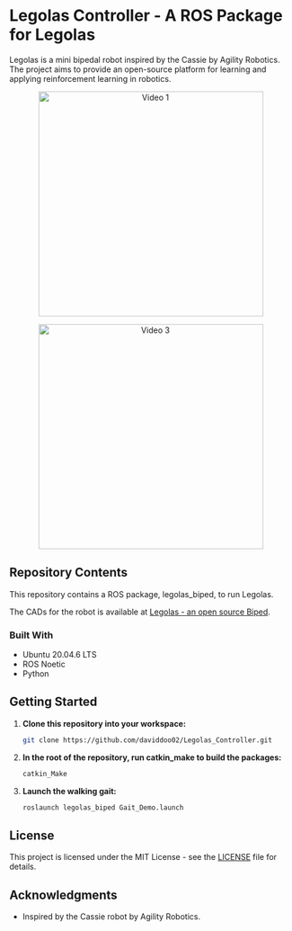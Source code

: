 # Legolas Controller - A ROS Package for Legolas

Legolas is a mini bipedal robot inspired by the Cassie by Agility Robotics. The project aims to provide an open-source platform for learning and applying reinforcement learning in robotics.

<p align="center">
  <a href="assets/Walking_Test_1.mp4"><img src="assets/Walking_Test_1.gif" alt="Video 1" width="400"></a>
</p>

<p align="center">
  <a href="assets/Walking_Test_3.mp4"><img src="assets/Walking_Test_3.gif" alt="Video 3" width="400"></a>
</p>

## Repository Contents

This repository contains a ROS package, legolas_biped, to run Legolas. 

The CADs for the robot is available at [Legolas - an open source Biped](https://github.com/daviddoo02/Legolas-an-open-source-biped).

### Built With

* Ubuntu 20.04.6 LTS
* ROS Noetic
* Python

## Getting Started

1. **Clone this repository into your workspace:**

    ```bash
    git clone https://github.com/daviddoo02/Legolas_Controller.git
    ```

2. **In the root of the repository, run catkin_make to build the packages:**

    ```bash
    catkin_Make
    ```

3. **Launch the walking gait:**

    ```bash
    roslaunch legolas_biped Gait_Demo.launch
    ```

## License

This project is licensed under the MIT License - see the [LICENSE](LICENSE) file for details.

## Acknowledgments

- Inspired by the Cassie robot by Agility Robotics.
